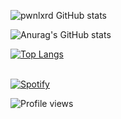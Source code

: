 ![pwnlxrd GitHub stats](https://github-readme-streak-stats.herokuapp.com/?user=pwnlxrd&theme=react&border=61dafb&hide_border=true)

![Anurag's GitHub stats](https://github-readme-stats.vercel.app/api?username=pwnlxrd&include_all_commits=true&theme=onedark)

[![Top Langs](https://github-readme-stats.vercel.app/api/top-langs/?username=pwnlxrd&layout=compact&theme=onedark)](https://github.com/pwnlxrd)

  <td width="50%">
      
&nbsp; <br> [![Spotify](https://novatorem.vercel.app/api/spotify)](https://open.spotify.com/user/lxrd)

  </td>


![Profile views](https://gpvc.arturio.dev/pwnlxrd)